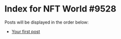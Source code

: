 # Index for NFT World #9528
Posts will be displayed in the order below:

- [Your first post](./001-first.md)


